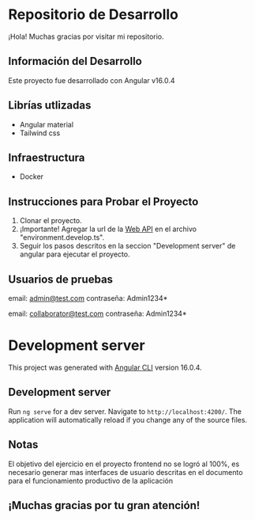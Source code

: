 # Repositorio de Desarrollo

¡Hola! Muchas gracias por visitar mi repositorio.

## Información del Desarrollo

Este proyecto fue desarrollado con Angular v16.0.4

## Librías utlizadas

- Angular material
- Tailwind css

## Infraestructura

- Docker

## Instrucciones para Probar el Proyecto

1. Clonar el proyecto.
2. ¡Importante! Agregar la url de la [Web API](https://github.com/Hobbit-Coder/sophos-solutions-overtimes-backend.git) en el archivo "environment.develop.ts".
3. Seguir los pasos descritos en la seccion "Development server" de angular para ejecutar el proyecto.

## Usuarios de pruebas

email: admin@test.com
contraseña: Admin1234*

email: collaborator@test.com
contraseña: Admin1234*
# Development server

This project was generated with [Angular CLI](https://github.com/angular/angular-cli) version 16.0.4.

## Development server

Run `ng serve` for a dev server. Navigate to `http://localhost:4200/`. The application will automatically reload if you change any of the source files.

## Notas

El objetivo del ejercicio en el proyecto frontend no se logró al 100%, es necesario generar mas interfaces de usuario descritas en el documento para el funcionamiento productivo de la aplicación

## ¡Muchas gracias por tu gran atención!
